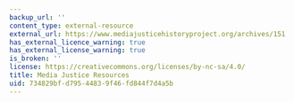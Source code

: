 ```yaml
---
backup_url: ''
content_type: external-resource
external_url: https://www.mediajusticehistoryproject.org/archives/151
has_external_licence_warning: true
has_external_license_warning: true
is_broken: ''
license: https://creativecommons.org/licenses/by-nc-sa/4.0/
title: Media Justice Resources
uid: 734829bf-d795-4483-9f46-fd844f7d4a5b
---
```

